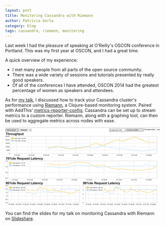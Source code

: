 ```yaml
---
layout: post
title: Monitoring Cassandra with Riemann
author: Patricia Gorla
category: blog
tags: cassandra, riemann, monitoring
---
```


Last week I had the pleasure of speaking at O'Reilly's OSCON conference in Portland. This was my first year at OSCON, and I had a great time.

A quick overview of my experience:
* I met many people from all parts of the open source community.
* There was a wide variety of sessions and tutorials presented by really good speakers.
* Of all of the conferences I have attended, OSCON 2014 had the greatest percentage of women as speakers and attendees.

As for [my talk](http://www.oscon.com/oscon2014/public/schedule/detail/34587), I discussed how to track your Cassandra cluster's performance using [Riemann](http://riemann.io), a Clojure-based monitoring system. Paired with AddThis' [metrics-reporter-config](https://github.com/addthis/metrics-reporter-config), Cassandra can be set up to stream metrics to a custom reporter. Riemann, along with a graphing tool, can then be used to aggregate metrics across nodes with ease.

![Performance Dashboard](/files/2014-07-24-oscon/riemann-dashboard.png) 

You can find the slides for my talk on monitoring Cassandra with Riemann on [Slideshare](http://www.slideshare.net/PatriciaGorla/monitoring-cassandra-with-riemann).	

